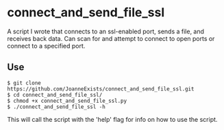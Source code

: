 # connect_and_send_file_ssl
A script I wrote that connects to an ssl-enabled port, sends a file, and receives back data. Can scan for and attempt to connect to open ports or connect to a specified port.
## Use
```
$ git clone https://github.com/JoanneExists/connect_and_send_file_ssl.git
$ cd connect_and_send_file_ssl/
$ chmod +x connect_and_send_file_ssl.py
$ ./connect_and_send_file_ssl -h
```
This will call the script with the 'help' flag for info on how to use the script.
